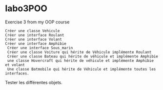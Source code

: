 # labo3POO
Exercise 3 from my OOP course 

    Créer une classe Vehicule
    Créer une interface Roulant
    Créer une interface Volant
    Créer une interface Amphibie
     Créer une interface Sous_marin
     Créer une classe Voiture qui hérite de Véhicule implémente Roulant
     Créer une classe Bateau qui hérite de véhicule et implémente Amphibie
     une classe Hovercraft qui hérite de véhicule et implémente Amphibie  et volant
     Une classe Batmobile qui hérite de Véhicule et implémente toutes les interfaces.

Tester les différentes objets.
